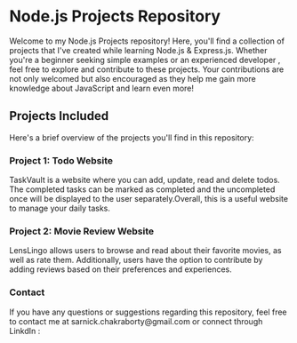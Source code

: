 <h1>Node.js Projects Repository</h1>
<p>Welcome to my Node.js Projects repository! Here, you'll find a collection of projects that I've created while learning Node.js & Express.js. Whether you're a beginner seeking simple examples or an experienced developer , feel free to explore and contribute to these projects. Your contributions are not only welcomed but also encouraged as they help me gain more knowledge about JavaScript and learn even more!</p>


<h2>Projects Included</h2>
<p>Here's a brief overview of the projects you'll find in this repository:</p>

<h3>Project 1: Todo Website </h3>
<p>TaskVault is a website where you can add, update, read and delete todos. The completed tasks can be marked as completed and the uncompleted once will be displayed to the user separately.Overall, this is a useful website to manage your daily tasks.</p>

<h3>Project 2: Movie Review Website </h3>
<p>LensLingo allows users to browse and read about their favorite movies, as well as rate them. Additionally, users have the option to contribute by adding reviews based on their preferences and experiences.</p>


<h3>Contact</h3>
<p>If you have any questions or suggestions regarding this repository, feel free to contact me at sarnick.chakraborty@gmail.com or connect through LinkdIn : <a href= "in/sarnick-chakraborty-16828423a"></p>

